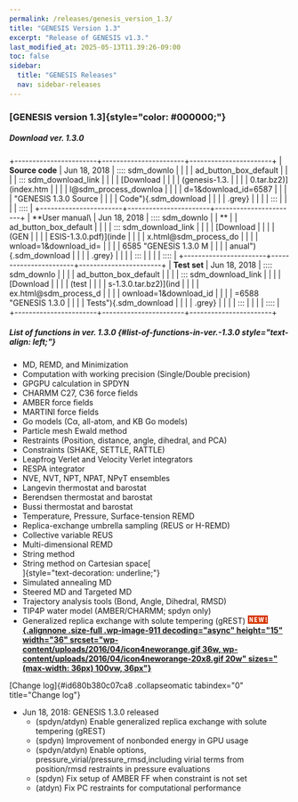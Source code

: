 ```yaml
---
permalink: /releases/genesis_version_1.3/
title: "GENESIS Version 1.3"
excerpt: "Release of GENESIS v1.3."
last_modified_at: 2025-05-13T11.39:26-09:00
toc: false
sidebar:
  title: "GENESIS Releases"
  nav: sidebar-releases
---
```


### [GENESIS version 1.3]{style="color: #000000;"}

#####  Download ver. 1.3.0 

+-----------------------+-----------------------+-----------------------+
| **Source code**       | Jun 18, 2018          | :::: sdm_downlo       |
|                       |                       | ad_button_box_default |
|                       |                       | ::: sdm_download_link |
|                       |                       | [Download             |
|                       |                       | (genesis-1.3.         |
|                       |                       | 0.tar.bz2)](index.htm |
|                       |                       | l@sdm_process_downloa |
|                       |                       | d=1&download_id=6587  |
|                       |                       | "GENESIS 1.3.0 Source |
|                       |                       |  Code"){.sdm_download |
|                       |                       | .grey}                |
|                       |                       | :::                   |
|                       |                       | ::::                  |
+-----------------------+-----------------------+-----------------------+
| **User manual\        | Jun 18, 2018          | :::: sdm_downlo       |
| **                    |                       | ad_button_box_default |
|                       |                       | ::: sdm_download_link |
|                       |                       | [Download             |
|                       |                       | (GEN                  |
|                       |                       | ESIS-1.3.0.pdf)](inde |
|                       |                       | x.html@sdm_process_do |
|                       |                       | wnload=1&download_id= |
|                       |                       | 6585 "GENESIS 1.3.0 M |
|                       |                       | anual"){.sdm_download |
|                       |                       | .grey}                |
|                       |                       | :::                   |
|                       |                       | ::::                  |
+-----------------------+-----------------------+-----------------------+
| **Test set**          | Jun 18, 2018          | :::: sdm_downlo       |
|                       |                       | ad_button_box_default |
|                       |                       | ::: sdm_download_link |
|                       |                       | [Download             |
|                       |                       | (test                 |
|                       |                       | s-1.3.0.tar.bz2)](ind |
|                       |                       | ex.html@sdm_process_d |
|                       |                       | ownload=1&download_id |
|                       |                       | =6588 "GENESIS 1.3.0  |
|                       |                       | Tests"){.sdm_download |
|                       |                       | .grey}                |
|                       |                       | :::                   |
|                       |                       | ::::                  |
+-----------------------+-----------------------+-----------------------+

#####  List of functions in ver. 1.3.0  {#list-of-functions-in-ver.-1.3.0 style="text-align: left;"}

-   MD, REMD, and Minimization
-   Computation with working precision (Single/Double precision)
-   GPGPU calculation in SPDYN
-   CHARMM C27, C36 force fields
-   AMBER force fields
-   MARTINI force fields
-   Go models (Cα, all-atom, and KB Go models)
-   Particle mesh Ewald method
-   Restraints (Position, distance, angle, dihedral, and PCA)
-   Constraints (SHAKE, SETTLE, RATTLE)
-   Leapfrog Verlet and Velocity Verlet integrators
-   RESPA integrator
-   NVE, NVT, NPT, NPAT, NPγT ensembles
-   Langevin thermostat and barostat
-   Berendsen thermostat and barostat
-   Bussi thermostat and barostat
-   Temperature, Pressure, Surface-tension REMD
-   Replica-exchange umbrella sampling (REUS or H-REMD)
-   Collective variable REUS
-   Multi-dimensional REMD
-   String method
-   String method on Cartesian space[\
    ]{style="text-decoration: underline;"}
-   Simulated annealing MD
-   Steered MD and Targeted MD
-   Trajectory analysis tools (Bond, Angle, Dihedral, RMSD)
-   TIP4P water model (AMBER/CHARMM; spdyn only)
-   Generalized replica exchange with solute tempering
    (gREST) **[![](assets/images/2016_04_icon4neworange.gif){.alignnone
    .size-full .wp-image-911 decoding="async" height="15" width="36"
    srcset="wp-content/uploads/2016/04/icon4neworange.gif 36w, wp-content/uploads/2016/04/icon4neworange-20x8.gif 20w"
    sizes="(max-width: 36px) 100vw, 36px"}](wp-content/uploads/2016/04/icon4neworange.gif)**

[Change log]{#id680b380c07ca8 .collapseomatic tabindex="0"
title="Change log"}

-   Jun 18, 2018: GENESIS 1.3.0 released
    -   (spdyn/atdyn) Enable generalized replica exchange with solute
        tempering (gREST)
    -   (spdyn) Improvement of nonbonded energy in GPU usage
    -   (spdyn/atdyn) Enable options,
        pressure_virial/pressure_rmsd,including virial terms from
        position/rmsd restraints in pressure evaluations
    -   (spdyn) Fix setup of AMBER FF when constraint is not set
    -   (atdyn) Fix PC restraints for computational performance

